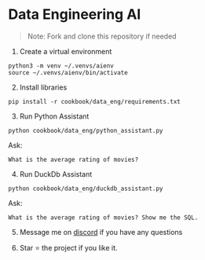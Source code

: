 # Data Engineering AI

> Note: Fork and clone this repository if needed

1. Create a virtual environment

```shell
python3 -m venv ~/.venvs/aienv
source ~/.venvs/aienv/bin/activate
```

2. Install libraries

```shell
pip install -r cookbook/data_eng/requirements.txt
```

3. Run Python Assistant

```shell
python cookbook/data_eng/python_assistant.py
```

Ask:

```text
What is the average rating of movies?
```

4. Run DuckDb Assistant

```shell
python cookbook/data_eng/duckdb_assistant.py
```

Ask:

```text
What is the average rating of movies? Show me the SQL.
```

5. Message me on [discord](https://discord.gg/4MtYHHrgA8) if you have any questions

6. Star ⭐️ the project if you like it.

